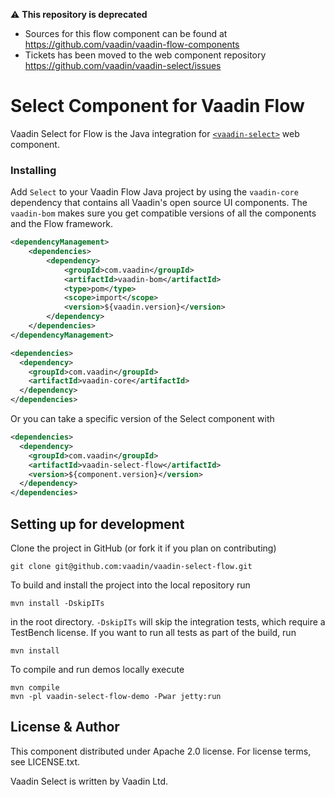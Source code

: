 ⚠️ **This repository is deprecated**
- Sources for this flow component can be found at https://github.com/vaadin/vaadin-flow-components
- Tickets has been moved to the web component repository https://github.com/vaadin/vaadin-select/issues


# Select Component for Vaadin Flow

Vaadin Select for Flow is the Java integration for [`<vaadin-select>`](https://github.com/vaadin/vaadin-select) web component.

### Installing
Add `Select` to your Vaadin Flow Java project by using the `vaadin-core` dependency that contains all Vaadin's open source UI components.
The `vaadin-bom` makes sure you get compatible versions of all the components and the Flow framework.

```xml
<dependencyManagement>
    <dependencies>
        <dependency>
            <groupId>com.vaadin</groupId>
            <artifactId>vaadin-bom</artifactId>
            <type>pom</type>
            <scope>import</scope>
            <version>${vaadin.version}</version>
        </dependency>
    </dependencies>
</dependencyManagement>

<dependencies>
  <dependency>
    <groupId>com.vaadin</groupId>
    <artifactId>vaadin-core</artifactId>
  </dependency>
</dependencies>
```

Or you can take a specific version of the Select component with
```xml
<dependencies>
  <dependency>
    <groupId>com.vaadin</groupId>
    <artifactId>vaadin-select-flow</artifactId>
    <version>${component.version}</version>
  </dependency>
</dependencies>
```

## Setting up for development

Clone the project in GitHub (or fork it if you plan on contributing)

```
git clone git@github.com:vaadin/vaadin-select-flow.git
```

To build and install the project into the local repository run

```mvn install -DskipITs```

in the root directory. `-DskipITs` will skip the integration tests, which require a TestBench license. If you want to run all tests as part of the build, run

```mvn install```

To compile and run demos locally execute

```
mvn compile
mvn -pl vaadin-select-flow-demo -Pwar jetty:run
```

## License & Author

This component distributed under Apache 2.0 license. For license terms, see LICENSE.txt.

Vaadin Select is written by Vaadin Ltd.
